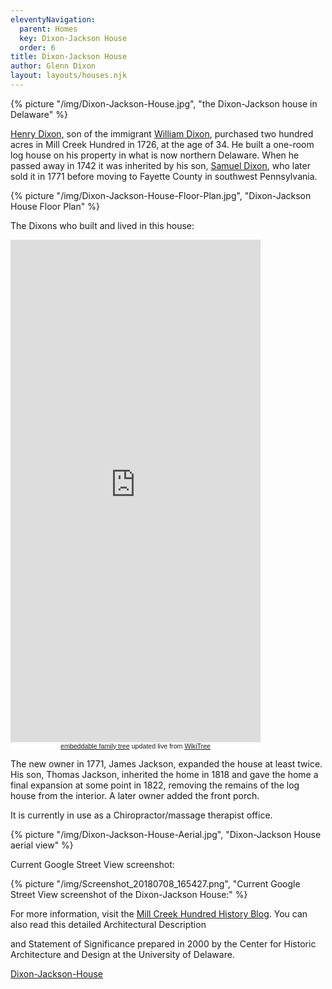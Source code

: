 ```yaml
---
eleventyNavigation:
  parent: Homes
  key: Dixon-Jackson House
  order: 6
title: Dixon-Jackson House
author: Glenn Dixon
layout: layouts/houses.njk
---
```

{% picture "/img/Dixon-Jackson-House.jpg", "the Dixon-Jackson house in Delaware" %}

[Henry Dixon,][1] son of the immigrant [William Dixon][2], purchased two hundred acres in Mill Creek Hundred in 1726, at the age of 34. He built a one-room log house on his property in what is now northern Delaware. When he passed away in 1742 it was inherited by his son, [Samuel Dixon][3], who later sold it in 1771 before moving to Fayette County in southwest Pennsylvania.

{% picture "/img/Dixon-Jackson-House-Floor-Plan.jpg", "Dixon-Jackson House Floor Plan" %}

The Dixons who built and lived in this house:

<!-- Start Family Tree Widget -->
<iframe width="400" height="804" src="https://www.WikiTree.com/treewidget/Dixon-1143/1" scrolling="no" frameborder="0" marginheight="0" marginwidth="0"></iframe>
<div style="width: 400px; padding: 0px; font-family: verdana, arial, sans-serif; font-size: 8pt; text-align: center; background-color: #ffffff;"><a href="https://www.WikiTree.com/about/family-tree-widgets.html">embeddable family tree</a> updated live from <a href="https://www.WikiTree.com/" target="WikiTree free online family tree">WikiTree</a></div>
<!-- End Family Tree Widget -->


The new owner in 1771, James Jackson, expanded the house at least twice. His son, Thomas Jackson, inherited the home in 1818 and gave the home a final expansion at some point in 1822, removing the remains of the log house from the interior. A later owner added the front porch.

It is currently in use as a Chiropractor/massage therapist office.

{% picture "/img/Dixon-Jackson-House-Aerial.jpg", "Dixon-Jackson House aerial view" %}

Current Google Street View screenshot:

{% picture "/img/Screenshot_20180708_165427.png", "Current Google Street View screenshot of the Dixon-Jackson House:" %}

For more information, visit the [Mill Creek Hundred History Blog][4]. You can also read this detailed Architectural Description
  
and Statement of Significance prepared in 2000 by the Center for Historic Architecture and Design at the University of Delaware.

[Dixon-Jackson-House][5]

 [1]: https://www.wikitree.com/wiki/Dixon-348
 [2]: https://www.wikitree.com/wiki/Dixon-357
 [3]: https://www.wikitree.com/wiki/Dixon-1143
 [4]: http://mchhistory.blogspot.com/2011/01/dixon-jackson-house.html
 [5]: /img/Dixon-Jackson-House.pdf